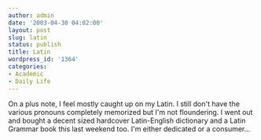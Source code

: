 ```yaml
---
author: admin
date: '2003-04-30 04:02:00'
layout: post
slug: latin
status: publish
title: Latin
wordpress_id: '1364'
categories:
- Academic
- Daily Life
---
```


On a plus note, I feel mostly caught up on my Latin. I still don't have
the various pronouns completely memorized but I'm not floundering. I
went out and bought a decent sized hardcover Latin-English dictionary
and a Latin Grammar book this last weekend too. I'm either dedicated or
a consumer...
